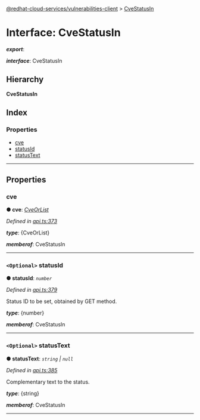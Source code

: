 [@redhat-cloud-services/vulnerabilities-client](../README.md) > [CveStatusIn](../interfaces/cvestatusin.md)

# Interface: CveStatusIn

*__export__*: 

*__interface__*: CveStatusIn

## Hierarchy

**CveStatusIn**

## Index

### Properties

* [cve](cvestatusin.md#cve)
* [statusId](cvestatusin.md#statusid)
* [statusText](cvestatusin.md#statustext)

---

## Properties

<a id="cve"></a>

###  cve

**● cve**: *[CveOrList](cveorlist.md)*

*Defined in [api.ts:373](https://github.com/RedHatInsights/javascript-clients/blob/master/packages/vulnerabilities/git-api/api.ts#L373)*

*__type__*: {CveOrList}

*__memberof__*: CveStatusIn

___
<a id="statusid"></a>

### `<Optional>` statusId

**● statusId**: *`number`*

*Defined in [api.ts:379](https://github.com/RedHatInsights/javascript-clients/blob/master/packages/vulnerabilities/git-api/api.ts#L379)*

Status ID to be set, obtained by GET method.

*__type__*: {number}

*__memberof__*: CveStatusIn

___
<a id="statustext"></a>

### `<Optional>` statusText

**● statusText**: *`string` \| `null`*

*Defined in [api.ts:385](https://github.com/RedHatInsights/javascript-clients/blob/master/packages/vulnerabilities/git-api/api.ts#L385)*

Complementary text to the status.

*__type__*: {string}

*__memberof__*: CveStatusIn

___

